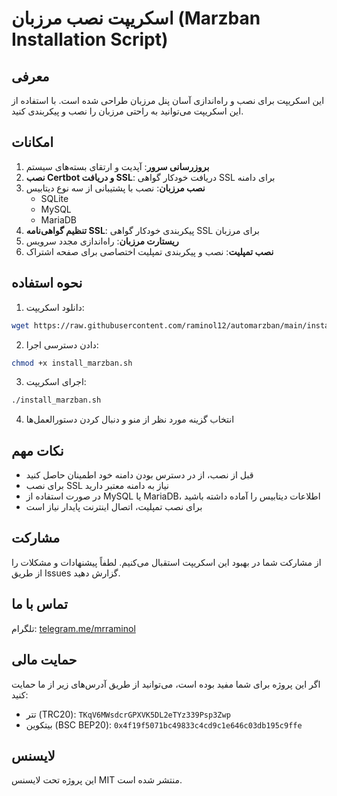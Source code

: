 # اسکریپت نصب مرزبان (Marzban Installation Script)

## معرفی
این اسکریپت برای نصب و راه‌اندازی آسان پنل مرزبان طراحی شده است. با استفاده از این اسکریپت می‌توانید به راحتی مرزبان را نصب و پیکربندی کنید.

## امکانات
1. **بروزرسانی سرور**: آپدیت و ارتقای بسته‌های سیستم
2. **نصب Certbot و دریافت SSL**: دریافت خودکار گواهی SSL برای دامنه
3. **نصب مرزبان**: نصب با پشتیبانی از سه نوع دیتابیس
   - SQLite
   - MySQL
   - MariaDB
4. **تنظیم گواهی‌نامه SSL**: پیکربندی خودکار گواهی SSL برای مرزبان
5. **ریستارت مرزبان**: راه‌اندازی مجدد سرویس
6. **نصب تمپلیت**: نصب و پیکربندی تمپلیت اختصاصی برای صفحه اشتراک

## نحوه استفاده
1. دانلود اسکریپت:
```bash
wget https://raw.githubusercontent.com/raminol12/automarzban/main/install_marzban.sh
```

2. دادن دسترسی اجرا:
```bash
chmod +x install_marzban.sh
```

3. اجرای اسکریپت:
```bash
./install_marzban.sh
```

4. انتخاب گزینه مورد نظر از منو و دنبال کردن دستورالعمل‌ها

## نکات مهم
- قبل از نصب، از در دسترس بودن دامنه خود اطمینان حاصل کنید
- برای نصب SSL نیاز به دامنه معتبر دارید
- در صورت استفاده از MySQL یا MariaDB، اطلاعات دیتابیس را آماده داشته باشید
- برای نصب تمپلیت، اتصال اینترنت پایدار نیاز است

## مشارکت
از مشارکت شما در بهبود این اسکریپت استقبال می‌کنیم. لطفاً پیشنهادات و مشکلات را از طریق Issues گزارش دهید.

## تماس با ما
تلگرام: [telegram.me/mrraminol](https://telegram.me/mrraminol)

## حمایت مالی
اگر این پروژه برای شما مفید بوده است، می‌توانید از طریق آدرس‌های زیر از ما حمایت کنید:
- تتر (TRC20): `TKqV6MWsdcrGPXVK5DL2eTYz339Psp3Zwp`
- بیتکوین (BSC BEP20): `0x4f19f5071bc49833c4cd9c1e646c03db195c9ffe`

## لایسنس
این پروژه تحت لایسنس MIT منتشر شده است.

